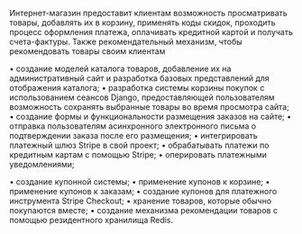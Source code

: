 Интернет-магазин предоставит клиентам возможность просматривать товары, добавлять их в корзину, применять коды скидок, проходить процесс оформления платежа, 
оплачивать кредитной картой и получать счета-фактуры. Также рекомендательный механизм, чтобы рекомендовать товары своим клиентам


• создание моделей каталога товаров, добавление их на административный сайт и разработка базовых представлений для отображения каталога;
• разработка системы корзины покупок с использованием сеансов Django, предоставляющей пользователям возможность сохранять выбранные товары во время просмотра сайта;
• создание формы и функциональности размещения заказов на сайте;
• отправка пользователям асинхронного электронного письма о  подтверждении заказа после его размещения;
• интегрировать платежный шлюз Stripe в свой проект;
• обрабатывать платежи по кредитным картам с помощью Stripe;
• оперировать платежными уведомлениями;

• создание купонной системы;
• применение купонов к корзине;
• применение купонов к заказам;
• создание купонов для платежного инструмента Stripe Checkout;
• хранение товаров, которые обычно покупаются вместе;
• создание механизма рекомендации товаров с помощью резидентного хранилища Redis.

